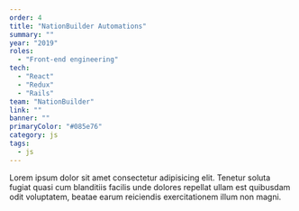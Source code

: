 ```yaml
---
order: 4
title: "NationBuilder Automations"
summary: ""
year: "2019"
roles:
  - "Front-end engineering"
tech:
  - "React"
  - "Redux"
  - "Rails"
team: "NationBuilder"
link: ""
banner: ""
primaryColor: "#085e76"
category: js
tags:
  - js
---
```

Lorem ipsum dolor sit amet consectetur adipisicing elit. Tenetur soluta fugiat quasi cum blanditiis facilis unde dolores repellat ullam est quibusdam odit voluptatem, beatae earum reiciendis exercitationem illum non magni.
